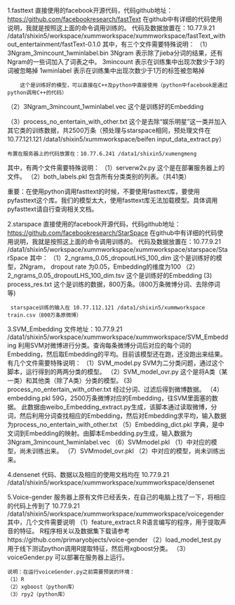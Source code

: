  1.fasttext
  直接使用的facebook开源代码，代码github地址：https://github.com/facebookresearch/fastText
  在github中有详细的代码使用说明，我就是按照这上面的命令调用训练的。
  代码及数据放置在：10.77.9.21 /data1/shixin5/workspace/xummworkspace/xummworkspace/fastText_without_entertainment/fastText-0.1.0
  其中，有三个文件需要特殊说明：
  （1）3Ngram_3mincount_1wminlabel.bin 
  		3Ngram 表示除了jieba分词的结果，还有Ngram的一些词加入了词表之中。
  		3mincount 表示在训练集中出现次数少于3的词被忽略掉
  		1wminlabel 表示在训练集中出现次数少于1万的标签被忽略掉

  		这个是训练好的模型，可以直接在C++及python中直接使用（python中facebook是通过python调用C++的代码）
  （2）3Ngram_3mincount_1wminlabel.vec
  		这个是训练好的Embedding

  （3）process_no_entertain_with_other.txt
  		这个是去除“娱乐明星”这一类并加入其它类的训练数据，共2500万条（预处理与starspace相同，预处理文件在10.77.121.121 /data1/shixin5/xummworkspace/beifen input_data_extract.py）

  	布置在服务器上的代码放置在：10.77.6.241 /data1/shixin5/xumengmeng

  其中，有两个文件需要特殊说明：
  （1）serverw2v.py
  		这个是在部署服务器上的文件。
  （2）both_labels.pkl
  		包含所有分类类别的列表。（共41类）

  重要：在使用python调用fasttext的时候，不要使用fasttext库，要使用pyfasttext这个库。我们的模型太大，使用fasttext库无法加载模型。具体调用pyfasttext请自行查询相关文档。


 2.starspace
 	直接使用的facebook开源代码，代码github地址：https://github.com/facebookresearch/StarSpace
 	在github中有详细的代码使用说明，我就是按照这上面的命令调用训练的。
 	代码及数据放置在：10.77.9.21 /data1/shixin5/workspace/xummworkspace/xummworkspace/starspace/StarSpace
 	其中：
 	（1）2_ngrams_0.05_dropoutLHS_100_dim 
 		这个是训练好的模型，2Ngram， dropout rate 为0.05，Embedding的维度为100
 	（2）2_ngrams_0.05_dropoutLHS_100_dim.tsv
 		这个是训练好的Embedding
 	 (3) process_res.txt
 	 	 这个是训练的数据，800万条。(800万条微博分词、去除停词等)

 	 starspace训练的输入在 10.77.112.121 /data1/shixin5/xummworkspace train.csv（800万条原微博）

 3.SVM_Embedding
 	文件地址：10.77.9.21 /data1/shixin5/workspace/xummworkspace/xummworkspace/SVM_Embedding
 	利用SVM对微博进行分类。查询每条微博分词后对应的每个词的Embedding，然后取Embedding的平均。目前该模型还在跑，还没跑出来结果。
 	有几个文件需要特殊说明：
 	（1）SVM_model.py
 		SVM为二分类问题，通过这个脚本，运行得到的两两分类的模型。
 	（2）SVM_model_ovr.py
 		这个是将A类（某一类）和其他类（除了A类）分类的模型。
 	 (3) process_no_entertain_with_other.txt
 	 	经过分词、过滤后得到微博数据。
 	（4）embedding.pkl
 		59G，2500万条微博对应的Embedding，往SVM里面塞的数据。
 		此数据由weibo_Embedding_extract.py生成，该脚本通过读取微博，分词，然后利用分词查找相应的Embedding，然后对Embedding求平均，输入数据为process_no_entertain_with_other.txt
 	（5）Embedding_dict.pkl
 		字典，是中文词到Embedding的映射。由脚本Embedding.py生成，输入数据为3Ngram_3mincount_1wminlabel.vec
 	（6）SVMmodel.pkl
 		（1）中对应的模型，尚未训练出来。
 	（7）SVMmodel_ovr.pkl
 		（2）中对应的模型，尚未训练出来。	

 4.densenet
 	代码、数据以及相应的使用文档均在 10.77.9.21 /data1/shixin5/workspace/xummworkspace/xummworkspace/densenet

 5.Voice-gender
 	服务器上原有文件已经丢失，在自己的电脑上找了一下，将相应的代码上传到了 10.77.9.21 /data1/shixin5/workspace/xummworkspace/xummworkspace/voicegender
 	其中，几个文件需要说明
 	（1）feature_extract.R
 		R语言编写的程序，用于提取声音的特征。
 		R程序相关以及数据集下载请参考https://github.com/primaryobjects/voice-gender
 	（2）load_model_test.py
 		用于线下测试python调用R提取特征，然后用xgboost分类。
 	（3）voiceGender.py
 		可以部署在服务器上运行。

 	说明：在运行voiceGender.py之前需要预装的环境：
 	（1）R
 	（2）xgboost（python库）
 	（3）rpy2（python库）





